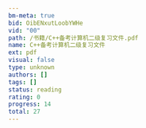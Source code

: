 ```yaml
---
bm-meta: true
bid: OibENxutLoobYWHe
vid: "00"
path: /书籍/C++备考计算机二级复习文件.pdf
name: C++备考计算机二级复习文件
ext: pdf
visual: false
type: unknown
authors: []
tags: []
status: reading
rating: 0
progress: 14
total: 27
---
```

